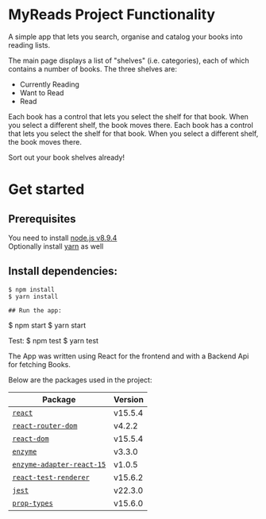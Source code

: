 # MyReads Project Functionality

A simple app that lets you search, organise and catalog your books into reading lists.

The main page displays a list of "shelves" (i.e. categories), each of which contains a number of books. The three shelves are:

 - Currently Reading 
 - Want to Read 
 - Read

Each book has a control that lets you select the shelf for that book. When you select a different shelf, the book moves there. Each book has a control that lets you select the shelf for that book. When you select a different shelf, the book moves there. 

Sort out your book shelves already!

# Get started
## Prerequisites
You need to install [node.js v8.9.4](https://nodejs.org/dist/v8.9.4/)     
Optionally install [yarn](https://yarnpkg.com/en/docs/install) as well

## Install dependencies:
```
$ npm install
$ yarn install

## Run the app:
```
$ npm start
$ yarn start

Test:
$ npm test
$ yarn test

The App was written using React for the frontend and with a Backend Api for fetching Books. 

Below are the packages used in the project:

| Package                                                | Version                                                                                                                                   | 
| ------------------------------------------------------ | ---
[`react`](/packages/react)         | v15.5.4 
[`react-router-dom`](/packages/react-router-dom)         | v4.2.2                   
[`react-dom`](/packages/react-dom)               | v15.5.4    
[`enzyme`](/packages/enzyme)         | v3.3.0                    
[`enzyme-adapter-react-15`](/packages/enzyme-adapter-react-15)               | v1.0.5 
[`react-test-renderer`](/packages/react-test-renderer)               | v15.6.2   
[`jest`](/packages/jest)               | v22.3.0 
[`prop-types`](/packages/prop-types)               | v15.6.0  
        
